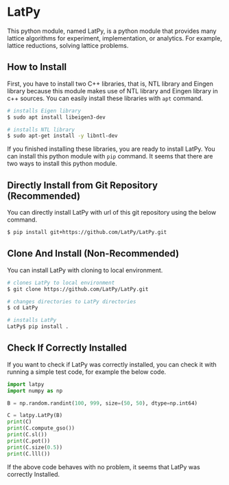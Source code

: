 # LatPy

This python module, named LatPy, is a python module that provides many lattice algorithms for experiment, implementation, or analytics. For example, lattice reductions, solving lattice problems.

## How to Install

First, you have to install two C++ libraries, that is, NTL library and Eingen library because this module makes use of NTL library and Eingen library in c++ sources.
You can easily install these libraries with ``apt`` command.

```bash
# installs Eigen library
$ sudo apt install libeigen3-dev

# installs NTL library
$ sudo apt-get install -y libntl-dev
```

If you finished installing these libraries, you are ready to install LatPy. You can install this python module with ``pip`` command. It seems that there are two ways to install this python module.

## Directly Install from Git Repository (Recommended)

You can directly install LatPy with url of this git repository using the below command.

```bash
$ pip install git+https://github.com/LatPy/LatPy.git
```

## Clone And Install (Non-Recommended)

You can install LatPy with cloning to local environment.

```bash
# clones LatPy to local environment
$ git clone https://github.com/LatPy/LatPy.git

# changes directories to LatPy directories
$ cd LatPy

# installs LatPy
LatPy$ pip install .
```

## Check If Correctly Installed

If you want to check if LatPy was correctly installed, you can check it with running a simple test code, for example the below code.

```python
import latpy
import numpy as np

B = np.random.randint(100, 999, size=(50, 50), dtype=np.int64)

C = latpy.LatPy(B)
print(C)
print(C.compute_gso())
print(C.sl())
print(C.pot())
print(C.size(0.5))
print(C.lll())
```

If the above code behaves with no problem, it seems that LatPy was correctly Installed.